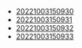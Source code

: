 - [20221003150930](/zet/20221003150930/README.md)
- [20221003150931](/zet/20221003150931/README.md)
- [20221003150932](/zet/20221003150932/README.md)
- [20221003150933](/zet/20221003150933/README.md)
